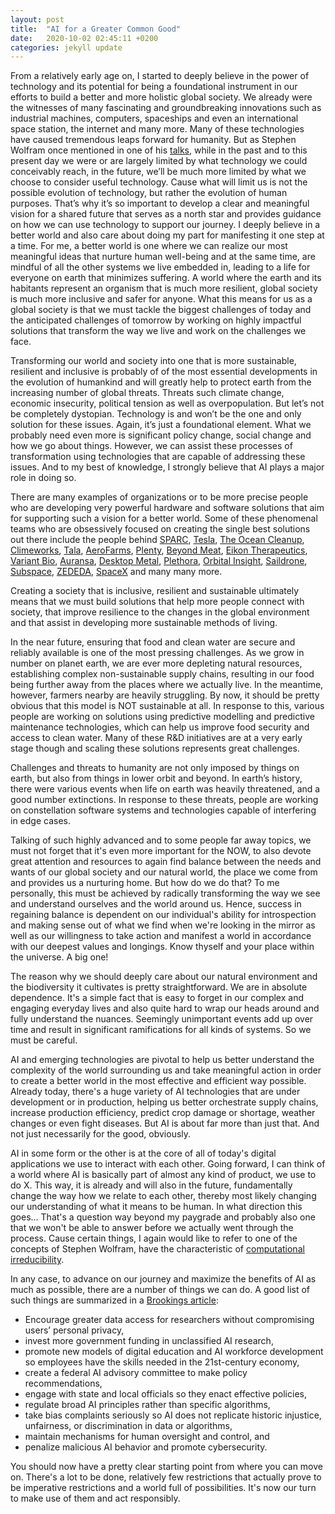 ```yaml
---
layout: post
title:  "AI for a Greater Common Good"
date:   2020-10-02 02:45:11 +0200
categories: jekyll update
---
```


From a relatively early age on, I started to deeply believe in the power of technology and its potential for being a foundational instrument in our efforts to build a better and more holistic global society. We already were the witnesses of many fascinating and groundbreaking innovations such as industrial machines, computers, spaceships and even an international space station, the internet and many more. Many of these technologies have caused tremendous leaps forward for humanity. But as Stephen Wolfram once mentioned in one of his [talks](https://www.stephenwolfram.com/publications/computation-future-human-condition/), while in the past and to this present day we were or are largely limited by what technology we could conceivably reach, in the future, we’ll be much more limited by what we choose to consider useful technology. Cause what will limit us is not the possible evolution of technology, but rather the evolution of human purposes. That’s why it’s so important to develop a clear and meaningful vision for a shared future that serves as a north star and provides guidance on how we can use technology to support our journey. I deeply believe in a better world and also care about doing my part for manifesting it one step at a time. For me, a better world is one where we can realize our most meaningful ideas that nurture human well-being and at the same time, are mindful of all the other systems we live embedded in, leading to a life for everyone on earth that minimizes suffering. A world where the earth and its habitants represent an organism that is much more resilient, global society is much more inclusive and safer for anyone. What this means for us as a global society is that we must tackle the biggest challenges of today and the anticipated challenges of tomorrow by working on highly impactful solutions that transform the way we live and work on the challenges we face.

Transforming our world and society into one that is more sustainable, resilient and inclusive is probably of of the most essential developments in the evolution of humankind and will greatly help to protect earth from the increasing number of global threats. Threats such climate change, economic insecurity, political tension as well as overpopulation. But let’s not be completely dystopian. Technology is and won’t be the one and only solution for these issues. Again, it’s just a foundational element. What we probably need even more is significant policy change, social change and how we go about things. However, we can assist these processes of transformation using technologies that are capable of addressing these issues. And to my best of knowledge, I strongly believe that AI plays a major role in doing so.

There are many examples of organizations or to be more precise people who are developing very powerful hardware and software solutions that aim for supporting such a vision for a better world. Some of these phenomenal teams who are obsessively focused on creating the single best solutions out there include the people behind [SPARC](https://www.psfc.mit.edu/sparc), [Tesla](http://tesla.com/), [The Ocean Cleanup](https://theoceancleanup.com/), [Climeworks](https://www.climeworks.com/), [Tala](https://tala.co/), [AeroFarms](https://aerofarms.com/), [Plenty](https://www.plenty.ag/), [Beyond Meat](https://www.beyondmeat.com/), [Eikon Therapeutics](https://eikontx.com/), [Variant Bio](http://www.variantbio.com/), [Auransa](https://www.auransa.com/), [Desktop Metal](https://www.desktopmetal.com/), [Plethora](https://www.plethora.com/), [Orbital Insight](https://orbitalinsight.com/), [Saildrone](https://www.saildrone.com/), [Subspace](https://www.subspace.com/), [ZEDEDA](https://zededa.com/), [SpaceX](https://www.spacex.com/) and many many more. 

Creating a society that is inclusive, resilient and sustainable ultimately means that we must build solutions that help more people connect with society, that improve resilience to the changes in the global environment and that assist in developing more sustainable methods of living.

In the near future, ensuring that food and clean water are secure and reliably available is one of the most pressing challenges. As we grow in number on planet earth, we are ever more depleting natural resources, establishing complex non-sustainable supply chains, resulting in our food being further away from the places where we actually live. In the meantime, however, farmers nearby are heavily struggling. By now, it should be pretty obvious that this model is NOT sustainable at all. In response to this, various people are working on solutions using predictive modelling and predictive maintenance technologies, which can help us improve food security and access to clean water. Many of these R&D initiatives are at a very early stage though and scaling these solutions represents great challenges.

Challenges and threats to humanity are not only imposed by things on earth, but also from things in lower orbit and beyond. In earth’s history, there were various events when life on earth was heavily threatened, and a good number extinctions. In response to these threats, people are working on constellation software systems and technologies capable of interfering in edge cases.

Talking of such highly advanced and to some people far away topics, we must not forget that it's even more important for the NOW, to also devote great attention and resources to again find balance between the needs and wants of our global society and our natural world, the place we come from and provides us a nurturing home. But how do we do that? To me personally, this must be achieved by radically transforming the way we see and understand ourselves and the world around us. Hence, success in regaining balance is dependent on our individual's ability for introspection and making sense out of what we find when we're looking in the mirror as well as our willingness to take action and manifest a world in accordance with our deepest values and longings. Know thyself and your place within the universe. A big one!

The reason why we should deeply care about our natural environment and the biodiversity it cultivates is pretty straightforward. We are in absolute dependence. It's a simple fact that is easy to forget in our complex and engaging everyday lives and also quite hard to wrap our heads around and fully understand the nuances. Seemingly unimportant events add up over time and result in significant ramifications for all kinds of systems. So we must be careful.

AI and emerging technologies are pivotal to help us better understand the complexity of the world surrounding us and take meaningful action in order to create a better world in the most effective and efficient way possible. Already today, there's a huge variety of AI technologies that are under development or in production, helping us better orchestrate supply chains, increase production efficiency, predict crop damage or shortage, weather changes or even fight diseases. But AI is about far more than just that. And not just necessarily for the good, obviously.

AI in some form or the other is at the core of all of today's digital applications we use to interact with each other. Going forward, I can think of a world where AI is basically part of almost any kind of product, we use to do X. This way, it is already and will also in the future, fundamentally change the way how we relate to each other, thereby most likely changing our understanding of what it means to be human. In what direction this goes... That's a question way beyond my paygrade and probably also one that we won't be able to answer before we actually went through the process. Cause certain things, I again would like to refer to one of the concepts of Stephen Wolfram, have the characteristic of [computational irreducibility](https://mathworld.wolfram.com/ComputationalIrreducibility.html).

In any case, to advance on our journey and maximize the benefits of AI as much as possible, there are a number of things we can do. A good list of such things are summarized in a [Brookings article](https://www.brookings.edu/research/how-artificial-intelligence-is-transforming-the-world/):

- Encourage greater data access for researchers without compromising users’ personal privacy,
- invest more government funding in unclassified AI research,
- promote new models of digital education and AI workforce development so employees have the skills needed in the 21st-century economy,
- create a federal AI advisory committee to make policy recommendations,
- engage with state and local officials so they enact effective policies,
- regulate broad AI principles rather than specific algorithms,
- take bias complaints seriously so AI does not replicate historic injustice, unfairness, or discrimination in data or algorithms,
- maintain mechanisms for human oversight and control, and
- penalize malicious AI behavior and promote cybersecurity.

You should now have a pretty clear starting point from where you can move on. There's a lot to be done, relatively few restrictions that actually prove to be imperative restrictions and a world full of possibilities. It's now our turn to make use of them and act responsibly. 
